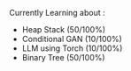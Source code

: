 Currently Learning about :
- Heap Stack (50/100%)
- Conditional GAN (10/100%)
- LLM using Torch (10/100%)
- Binary Tree (50/100%)
